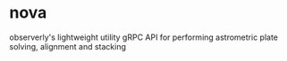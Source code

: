 # nova

observerly's lightweight utility gRPC API for performing astrometric plate solving, alignment and stacking
